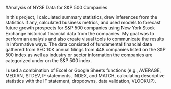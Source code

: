 #Analysis of NYSE Data for S&amp;P 500 Companies

In this project, I calculated summary statistics, drew inferences from the statistics if any, calculated business metrics, and used models to forecast future growth prospects for S&P 500 companies using New York Stock Exchange historical financial data  from the companies. My goal was to perform an analysis and also create visual tools to communicate the results in informative ways. The data consisted of fundamental financial data gathered from SEC 10K annual filings from 448 companies listed on the S&P 500 index as well as industry or sector information the companies are categorized under on the S&P 500 index. 

I used a combination of Excel or Google Sheets functions (e.g., AVERAGE, MEDIAN, STDEV, IF statements, INDEX, and MATCH, calculating descriptive statistics with the IF statement, dropdowns, data validation, VLOOKUP).






